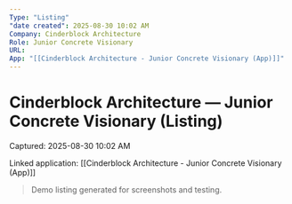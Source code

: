 ```yaml
---
Type: "Listing"
"date created": 2025-08-30 10:02 AM
Company: Cinderblock Architecture
Role: Junior Concrete Visionary
URL:
App: "[[Cinderblock Architecture - Junior Concrete Visionary (App)]]"
---
```

# Cinderblock Architecture — Junior Concrete Visionary (Listing)

Captured: 2025-08-30 10:02 AM

Linked application: [[Cinderblock Architecture - Junior Concrete Visionary (App)]]

> Demo listing generated for screenshots and testing.

